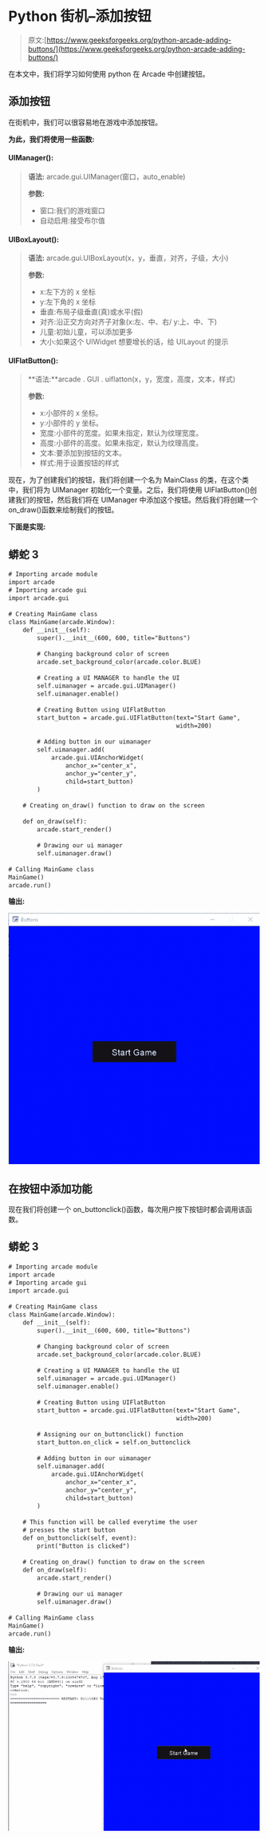 # Python 街机–添加按钮

> 原文:[https://www.geeksforgeeks.org/python-arcade-adding-buttons/](https://www.geeksforgeeks.org/python-arcade-adding-buttons/)

在本文中，我们将学习如何使用 python 在 Arcade 中创建按钮。

## 添加按钮

在街机中，我们可以很容易地在游戏中添加按钮。

**为此，我们将使用一些函数:**

#### UIManager():

> **语法:** arcade.gui.UIManager(窗口，auto_enable)
> 
> **参数:**
> 
> *   窗口:我们的游戏窗口
> *   自动启用:接受布尔值

#### UIBoxLayout():

> **语法:** arcade.gui.UIBoxLayout(x，y，垂直，对齐，子级，大小)
> 
> **参数:**
> 
> *   x:左下方的 x 坐标
> *   y:左下角的 x 坐标
> *   垂直:布局子级垂直(真)或水平(假)
> *   对齐:沿正交方向对齐子对象(x:左、中、右/ y:上、中、下)
> *   儿童:初始儿童，可以添加更多
> *   大小:如果这个 UIWidget 想要增长的话，给 UILayout 的提示

#### UIFlatButton():

> **语法:**arcade . GUI . uiflatton(x，y，宽度，高度，文本，样式)
> 
> **参数:**
> 
> *   x:小部件的 x 坐标。
> *   y:小部件的 y 坐标。
> *   宽度:小部件的宽度。如果未指定，默认为纹理宽度。
> *   高度:小部件的高度。如果未指定，默认为纹理高度。
> *   文本:要添加到按钮的文本。
> *   样式:用于设置按钮的样式

现在，为了创建我们的按钮，我们将创建一个名为 MainClass 的类，在这个类中，我们将为 UIManager 初始化一个变量。之后，我们将使用 UIFlatButton()创建我们的按钮，然后我们将在 UIManager 中添加这个按钮。然后我们将创建一个 on_draw()函数来绘制我们的按钮。

**下面是实现:**

## 蟒蛇 3

```
# Importing arcade module
import arcade
# Importing arcade gui
import arcade.gui

# Creating MainGame class
class MainGame(arcade.Window):
    def __init__(self):
        super().__init__(600, 600, title="Buttons")

        # Changing background color of screen
        arcade.set_background_color(arcade.color.BLUE)

        # Creating a UI MANAGER to handle the UI
        self.uimanager = arcade.gui.UIManager()
        self.uimanager.enable()

        # Creating Button using UIFlatButton
        start_button = arcade.gui.UIFlatButton(text="Start Game",
                                               width=200)

        # Adding button in our uimanager
        self.uimanager.add(
            arcade.gui.UIAnchorWidget(
                anchor_x="center_x",
                anchor_y="center_y",
                child=start_button)
        )

    # Creating on_draw() function to draw on the screen

    def on_draw(self):
        arcade.start_render()

        # Drawing our ui manager
        self.uimanager.draw()

# Calling MainGame class
MainGame()
arcade.run()
```

**输出:**

![](img/0dce79c3a167d98f92839674ab6c3618.png)

## 在按钮中添加功能

现在我们将创建一个 on_buttonclick()函数，每次用户按下按钮时都会调用该函数。

## 蟒蛇 3

```
# Importing arcade module
import arcade
# Importing arcade gui
import arcade.gui

# Creating MainGame class
class MainGame(arcade.Window):
    def __init__(self):
        super().__init__(600, 600, title="Buttons")

        # Changing background color of screen
        arcade.set_background_color(arcade.color.BLUE)

        # Creating a UI MANAGER to handle the UI
        self.uimanager = arcade.gui.UIManager()
        self.uimanager.enable()

        # Creating Button using UIFlatButton
        start_button = arcade.gui.UIFlatButton(text="Start Game",
                                               width=200)

        # Assigning our on_buttonclick() function
        start_button.on_click = self.on_buttonclick

        # Adding button in our uimanager
        self.uimanager.add(
            arcade.gui.UIAnchorWidget(
                anchor_x="center_x",
                anchor_y="center_y",
                child=start_button)
        )

    # This function will be called everytime the user
    # presses the start button
    def on_buttonclick(self, event):
        print("Button is clicked")

    # Creating on_draw() function to draw on the screen
    def on_draw(self):
        arcade.start_render()

        # Drawing our ui manager
        self.uimanager.draw()

# Calling MainGame class
MainGame()
arcade.run()
```

**输出:**

![](img/994de85fc575d56312ae8482d08dc5a2.png)